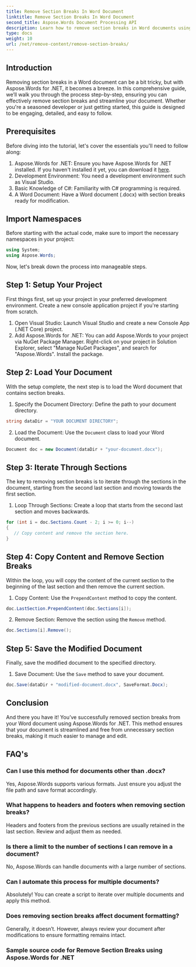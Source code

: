 ```yaml
---
title: Remove Section Breaks In Word Document
linktitle: Remove Section Breaks In Word Document
second_title: Aspose.Words Document Processing API
description: Learn how to remove section breaks in Word documents using Aspose.Words for .NET. This detailed, step-by-step guide ensures smooth document management and editing.
type: docs
weight: 10
url: /net/remove-content/remove-section-breaks/
---
```

## Introduction

Removing section breaks in a Word document can be a bit tricky, but with Aspose.Words for .NET, it becomes a breeze. In this comprehensive guide, we’ll walk you through the process step-by-step, ensuring you can effectively remove section breaks and streamline your document. Whether you're a seasoned developer or just getting started, this guide is designed to be engaging, detailed, and easy to follow.

## Prerequisites

Before diving into the tutorial, let's cover the essentials you'll need to follow along:

1. Aspose.Words for .NET: Ensure you have Aspose.Words for .NET installed. If you haven't installed it yet, you can download it [here](https://releases.aspose.com/words/net/).
2. Development Environment: You need a development environment such as Visual Studio.
3. Basic Knowledge of C#: Familiarity with C# programming is required.
4. A Word Document: Have a Word document (.docx) with section breaks ready for modification.

## Import Namespaces

Before starting with the actual code, make sure to import the necessary namespaces in your project:

```csharp
using System;
using Aspose.Words;
```

Now, let's break down the process into manageable steps.

## Step 1: Setup Your Project

First things first, set up your project in your preferred development environment. Create a new console application project if you're starting from scratch.

1. Open Visual Studio: Launch Visual Studio and create a new Console App (.NET Core) project.
2. Add Aspose.Words for .NET: You can add Aspose.Words to your project via NuGet Package Manager. Right-click on your project in Solution Explorer, select "Manage NuGet Packages", and search for "Aspose.Words". Install the package.

## Step 2: Load Your Document

With the setup complete, the next step is to load the Word document that contains section breaks.

1. Specify the Document Directory: Define the path to your document directory.
```csharp
string dataDir = "YOUR DOCUMENT DIRECTORY";
```
2. Load the Document: Use the `Document` class to load your Word document.
```csharp
Document doc = new Document(dataDir + "your-document.docx");
```

## Step 3: Iterate Through Sections

The key to removing section breaks is to iterate through the sections in the document, starting from the second last section and moving towards the first section.

1. Loop Through Sections: Create a loop that starts from the second last section and moves backwards.
```csharp
for (int i = doc.Sections.Count - 2; i >= 0; i--)
{
   // Copy content and remove the section here.
}
```

## Step 4: Copy Content and Remove Section Breaks

Within the loop, you will copy the content of the current section to the beginning of the last section and then remove the current section.

1. Copy Content: Use the `PrependContent` method to copy the content.
```csharp
doc.LastSection.PrependContent(doc.Sections[i]);
```
2. Remove Section: Remove the section using the `Remove` method.
```csharp
doc.Sections[i].Remove();
```

## Step 5: Save the Modified Document

Finally, save the modified document to the specified directory.

1. Save Document: Use the `Save` method to save your document.
```csharp
doc.Save(dataDir + "modified-document.docx", SaveFormat.Docx);
```

## Conclusion

And there you have it! You’ve successfully removed section breaks from your Word document using Aspose.Words for .NET. This method ensures that your document is streamlined and free from unnecessary section breaks, making it much easier to manage and edit.

## FAQ's

### Can I use this method for documents other than .docx?
Yes, Aspose.Words supports various formats. Just ensure you adjust the file path and save format accordingly.

### What happens to headers and footers when removing section breaks?
Headers and footers from the previous sections are usually retained in the last section. Review and adjust them as needed.

### Is there a limit to the number of sections I can remove in a document?
No, Aspose.Words can handle documents with a large number of sections.

### Can I automate this process for multiple documents?
Absolutely! You can create a script to iterate over multiple documents and apply this method.

### Does removing section breaks affect document formatting?
Generally, it doesn’t. However, always review your document after modifications to ensure formatting remains intact.

### Sample source code for Remove Section Breaks using Aspose.Words for .NET
 